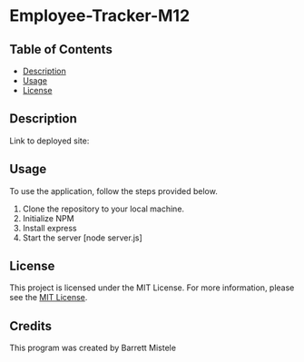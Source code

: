 # Employee-Tracker-M12

## Table of Contents
* [Description](#description)
* [Usage](#usage)
* [License](#license)
    

## Description


Link to deployed site:



## Usage
To use the application, follow the steps provided below.
1. Clone the repository to your local machine.
2. Initialize NPM 
3. Install express
4. Start the server [node server.js]


## License
This project is licensed under the MIT License. For more information, please see the [MIT License](https://opensource.org/licenses/MIT).

## Credits
This program was created by Barrett Mistele